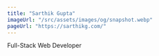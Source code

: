 ```yaml
---
title: "Sarthik Gupta"
imageUrl: "/src/assets/images/og/snapshot.webp"
pageUrl: "https://sarthikg.com/"
---
```


Full-Stack Web Developer
